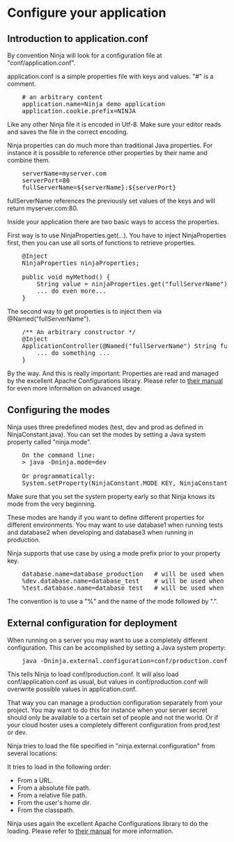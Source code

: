 Configure your application
==========================

Introduction to application.conf
--------------------------------

By convention Ninja will look for a configuration file at "conf/application.conf".

application.conf is a simple properties file with keys and values. "#" is a comment.

<pre class="prettyprint">
    # an arbitrary content
    application.name=Ninja demo application
    application.cookie.prefix=NINJA
</pre>

Like any other Ninja file it is encoded in Utf-8. Make sure your editor reads and
saves the file in the correct encoding. 

Ninja properties can do much more than traditional Java properties. For instance
it is possible to reference other properties by their name and combine them.

<pre class="prettyprint">
    serverName=myserver.com
    serverPort=80
    fullServerName=${serverName}:${serverPort}
</pre>
    
fullServerName references the previously set values of the keys and will return myserver.com:80.

Inside your application there are two basic ways to access the properties. 

First way is to use NinjaProperties.get(...). You have to inject NinjaProperties first, then you
can use all sorts of functions to retrieve properties.

<pre class="prettyprint">
    @Inject 
    NinjaProperties ninjaProperties;
    
    public void myMethod() {
        String value = ninjaProperties.get("fullServerName")
        ... do even more...
    }
</pre>

The second way to get properties is to inject them via @Named("fullServerName").

<pre class="prettyprint">
    /** An arbitrary constructor */
    @Inject
    ApplicationController(@Named("fullServerName") String fullServerName) {
        ... do something ...
    }
</pre>

By the way. And this is really important: Properties are read and managed by the excellent Apache Configurations library. Please
refer to [their manual](http://commons.apache.org/configuration/) for even more information on advanced usage.


Configuring the modes
---------------------
Ninja uses three predefined modes (test, dev and prod as defined in NinjaConstant.java). You can set the
modes by setting a Java system property called "ninja.mode".

<pre class="prettyprint">
    On the command line:
    > java -Dninja.mode=dev
    
    Or programmatically:
    System.setProperty(NinjaConstant.MODE_KEY, NinjaConstant.MODE_DEV)
</pre>

Make sure that you set the system property early so that Ninja knows its mode from the very beginning.


These modes are handy if you want to define different properties for different environments.
You may want to use database1 when running tests and database2 when developing and database3
when running in production.

Ninja supports that use case by using a mode prefix prior to your property key.

<pre class="prettyprint">
    database.name=database_production   # will be used when no mode is set (or prod)
    %dev.database.name=database_test    # will be used when running in dev mode
    %test.database.name=database_test   # will be used when running in test mode
</pre>

The convention is to use a "%" and the name of the mode followed by ".".


External configuration for deployment
-------------------------------------

When running on a server you may want to use a completely different configuration.
This can be accomplished by setting a Java system property:

<pre class="prettyprint">
    java -Dninja.external.configuration=conf/production.conf
</pre>

This tells Ninja to load conf/production.conf. It will also load conf/application.conf as usual, 
but values in conf/production.conf will overwrite possible values in application.conf.

That way you can manage a production configuration separately from
your project. You may want to do this for instance when your server secret should only
be available to a certain set of people and not the world. Or if your cloud hoster uses
a completely different configuration from prod,test or dev.

Ninja tries to load the file specified in "ninja.external.configuration" from several locations:

It tries to load in the following order:

* From a URL.
* From a absolute file path.
* From a relative file path.
* From the user's home dir.
* From the classpath.

Ninja uses again the excellent Apache Configurations library to do the loading. Please refer to
[their manual](http://commons.apache.org/configuration/userguide/howto_filebased.html#Loading) for more information.

